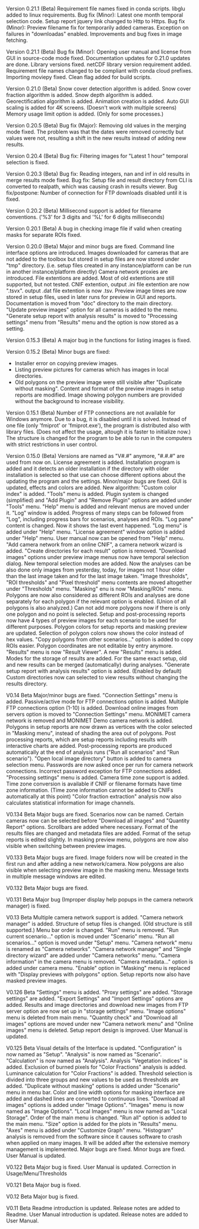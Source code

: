 Version 0.21.1 (Beta)
Requirement file names fixed in conda scripts.
libglu added to linux requirements.
Bug fix (Minor): Latest one month temporal selection code.
Setup report jquery link changed to Http to Https.
Bug fix (Minor): Preview filename fix for temporarily added cameras.
Exception on failures in "downloadas" enabled.
Improvements and bug fixes in image fetching.

Version 0.21.1 (Beta)
Bug fix (Minor): Opening user manual and license from GUI in source-code mode fixed.
Documentation updates for 0.21.0 updates are done.
Library versions fixed.
netCDF library version requirement added.
Requirement file names changed to be compliant with conda cloud prefixes.
Importing moviepy fixed.
Clean flag added for build scripts.


Version 0.21.0 (Beta)
Snow cover detection algorithm is added.
Snow cover fraction algorithm is added.
Snow depth algorithm is added.
Georectification algorithm is added.
Animation creation is added.
Auto GUI scaling is added for 4K screens. (Doesn't work with multiple screens)
Memory usage limit option is added. (Only for some processes.)

Version 0.20.5 (Beta)
Bug fix (Major): Removing old values in the merging mode fixed. The problem was that the dates were removed correctly but values were not, resulting a shift in the new results instead of adding new results.

Version 0.20.4 (Beta)
Bug fix: Filtering images for "Latest 1 hour" temporal selection is fixed.

Version 0.20.3 (Beta)
Bug fix: Reading integers, nan and inf in old results in merge results mode fixed.
Bug fix: Setup file and result directory from CLI is converted to realpath, which was causing crash in results viewer.
Bug fix/postpone: Number of connection for FTP downloads disabled until it is fixed.

Version 0.20.2 (Beta)
Millisecond support is added for filename conventions. ('%3' for 3 digits and '%L' for 6 digits milliseconds)

Version 0.20.1 (Beta)
A bug in checking image file if valid when creating masks for separate ROIs fixed.

Version 0.20.0 (Beta)
Major and minor bugs are fixed.
Command line interface options are introduced.
Images downloaded for cameras that are not added to the toolbox but stored in setup files are now stored under "tmp" directory. (i.e. setup files created in any instance/platform can be run in another instance/platform directly)
Camera network proxies are introduced.
File extentions are added. Most of old extentions are still supported, but not tested. CNIF extention, output .ini file extention are now ".tsvx". output .dat file extention is now .tsv.
Preview image times are now stored in setup files, used in later runs for preview in GUI and reports.
Documentation is moved from "doc" directory to the main directory.
"Update preview images" option for all cameras is added to the menu.
"Generate setup report with analysis results" is moved to "Processing settings" menu from "Results" menu and the option is now stored as a setting.

Version 0.15.3 (Beta)
A major bug in the functions for listing images is fixed.

Version 0.15.2 (Beta)
Minor bugs are fixed:
- Installer error on copying preview images.
- Listing preview pictures for cameras which has images in local directories.
- Old polygons on the preview image were still visible after "Duplicate without masking".
Content and format of the preview images in setup reports are modified. Image showing polygon numbers are provided without the background to increase visibility.

Version 0.15.1 (Beta)
Number of FTP connections are not available for Windows anymore. Due to a bug, it is disabled until it is solved.
Instead of one file (only 'fmiprot' or 'fmiprot.exe'), the program is distributed also with library files. (Does not affect the usage, altough it is faster to initialize now.) The structure is changed for the program to be able to run in the computers with strict restrictions in user control.

Version 0.15.0 (Beta)
Versions are named as "V#.#" anymore, "#.#.#" are used from now on.
License agreement is added.
Installation program is added and it detects an older installation if the directory with older installation is selected so that use can choose different options about the updating the program and the settings.
Minor/major bugs are fixed.
GUI is updated, effects and colors are added.
New algorithm: "Custom color index" is added.
"Tools" menu is added.
Plugin system is changed (simplified) and "Add Plugin" and "Remove Plugin" options are added under "Tools" menu.
"Help" menu is added and relevant menus are moved under it.
"Log" window is added.
Progress of many steps can be followed from "Log", including progress bars for scenarios, analyses and ROIs.
"Log pane" content is changed. Now it shows the last event happened.
"Log menu" is added under "Help" menu.
"License agreement" window option is added under "Help" menu.
User manual now can be opened from "Help" menu.
"Add camera network from an online CNIF", a camera network wizard is added.
"Create directories for each result" option is removed.
"Download images" options under preview image menus now have temporal selection dialog.
New temporal selection modes are added. Now the analyses can be also done only images from yesterday, today, for images not 1 hour older than the last image taken and for the last image taken.
"Image thresholds", "ROI thresholds" and "Pixel threshold" menu contents are moved altogether under "Thresholds" menu.
"Masking" enu is now "Masking/ROIs" menu.
Polygons are now also considered as different ROIs and analyses are done separately for each polygon if the relevant option is enabled. (Union of all polygons is also analyzed.)
Can not add more polygons now if there is only one polygon and no point is selected.
Setup and post-processing reports now have 4 types of preview images for each scenario to be used for different purposes.
Polygon colors for setup reports and masking preview are updated. Selection of polygon colors now shows the color instead of hex values.
"Copy polygons from other scenarios..." option is added to copy ROIs easier. Polygon coordinates are not editable by entry anymore.
"Results" menu is now "Result Viewer".
A new "Results" menu is added.
Modes for the storage of results are added. For the same exact setup, old and new results can be merged (automatically) during analyses.
"Generate setup report with analysis results" option is added. (Enabled by default)
Custom directories now can selected to view results without changing the results directory.

V0.14 Beta
Major/minor bugs are fixed.
"Connection Settings" menu is added.
Passive/active mode for FTP connections option is added.
Multiple FTP connections option (1-10) is added.
Download online images from servers option is moved to "Connection Settings" menu.
MONIMET camera network is removed and MONIMET Demo camera network is added.
Polygons in setup reports are now drawn as vertices with the color selected in "Masking menu", instead of shading the area out of polygons.
Post processing reports, which are setup reports including results with interactive charts are added. Post-processing reports are produced automatically at the end of analysis runs ("Run all scenarios" and "Run scenario").
"Open local image directory" button is added to camera selection menu.
Passwords are now asked once per run for camera network connections.  Incorrect password exception for FTP connections added.  "Processing settings" menu is added. Camera time zone support is added.
Time zone conversion is available if CNIF or filename formats have time zone information. (Time zone information cannot be added to CNIFs automatically at this point)
"Color fraction extraction" analysis now also calculates statistical information for image channels.

V0.134 Beta
Major bugs are fixed.
Scenarios now can be named.
Certain cameras now can be selected before "Download all images" and "Quantity Report" options.
Scrollbars are added where necessary.
Format of the results files are changed and metadata files are added.
Format of the setup reports is edited slightly.
In masking preview menu, polygons are now also visible when switching between preview images.

V0.133 Beta
Major bugs are fixed.
Image folders now will be created in the first run and after adding a new network/camera.
Now polygons are also visible when selecting preview image in the masking menu.
Message texts in multiple message windows are edited.

V0.132 Beta
Major bugs are fixed.

V0.131 Beta
Major bug (Improper display help popups in the camera network manager) is fixed.

V0.13 Beta
Multiple camera network support is added.
"Camera network manager" is added.
Structure of setup files is changed. (Old structure is still supported.)
Menu bar order is changed.
"Run" menu is removed.
"Run current scenario…" option is moved under "Scenario" menu.
"Run all scenarios…" option is moved under "Setup" menu.
"Camera network" menu is renamed as "Camera networks".
"Camera network manager" and "Single directory wizard" are added under "Camera networks" menu.
"Camera information" in the camera menu is removed.
"Camera metadata…" option is added under camera menu.
"Enable" option in "Masking" menu is replaced with "Display previews with polygons" option.
Setup reports now also have masked preview images.

V0.126 Beta
"Settings" menu is added.
"Proxy settings" are added.
"Storage settings" are added.
"Export Settings" and "Import Settings" options are added.
Results and image directories and download new images from FTP server option are now set up in "storage settings" menu.
"Image options" menu is deleted from main menu.
"Quantity check" and "Download all images" options are moved under new "Camera network menu" and "Online images" menu is deleted.
Setup report design is improved.
User Manual is updated.

V0.125 Beta
Visual details of the Interface is updated.
"Configuration" is now named as "Setup".
"Analysis" is now named as "Scenario".
"Calculation" is now named as "Analysis".
Analysis "Vegetation indices" is added.
Exclusion of burned pixels for "Color Fractions" analysis is added.
Luminance calculation for "Color Fractions" is added.
Threshold selection is divided into three groups and new values to be used as thresholds are added.
 "Duplicate without masking" options is added under "Scenario" menu in menu bar.
Color and line width options for masking interface are added and dashed lines are converted to continuous lines.
"Download all images" options is added under "Image Options".
"Images" menu is now named as "Image Options".
"Local Images" menu is now named as "Local Storage".
Order of the main menu is changed.
"Run all" option is added to the main menu.
"Size" option is added for the plots in "Results" menu.
"Axes" menu is added under "Customize Graph" menu.
"Histogram" analysis is removed from the software since it causes software to crash when applied on many images. It will be added after the extensive memory management is implemented.
Major bugs are fixed.
Minor bugs are fixed.
User Manual is updated.

V0.122 Beta
Major bug is fixed.
User Manual is updated.
Correction in Usage/Menu/Thresholds

V0.121 Beta
Major bug is fixed.

V0.12 Beta
Major bug is fixed.

V0.11 Beta
Readme introduction is updated.
Release notes are added to Readme.
User Manual introduction is updated.
Release notes are added to User Manual.
